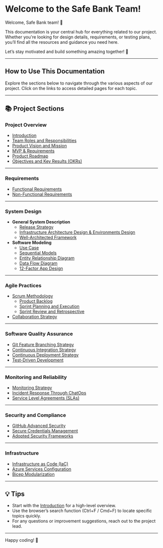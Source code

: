 # Welcome to the Safe Bank Team!

Welcome, Safe Bank team! 🚀

This documentation is your central hub for everything related to our project. Whether you're looking for design details, requirements, or testing plans, you’ll find all the resources and guidance you need here.

Let’s stay motivated and build something amazing together! 💪

---

## How to Use This Documentation

Explore the sections below to navigate through the various aspects of our project. Click on the links to access detailed pages for each topic.

---

## 📚 Project Sections

### **Project Overview**
- [Introduction](introduction.md)
- [Team Roles and Responsibilities](team-overview.md)
- [Product Vision and Mission](product-vision-mission.md)
- [MVP & Requirements](mvp.md)
- [Product Roadmap](roadmap.md)
- [Objectives and Key Results (OKRs)](okrs.md)

---

### **Requirements**
- ⁠[Functional Requirements](functional-requirements.md)
- [Non-Functional Requirements](nrf.md)

---

### **System Design**
- **General System Description**
  - [Release Strategy](release-strategy.md)
  - [Infrastructure Architecture Design & Environments Design](infrastructure-architecture.md)
  - [Well-Architected Framework](well-archi.md)
- **Software Modeling**
  - [Use Case](use-case-model.md)
  - [Sequential Models](sequential.md)
  - [Entity Relationship Diagram](entity-relationship-diagram.md)
  - [Data Flow Diagram](data-flow-diagram.md)
  - [12-Factor App Design](twelve-factor-design.md)

---

### **Agile Practices**

- [Scrum Methodology](scrum-methodology.md)
  - [Product Backlog](scrum-methodology.md#2-product-backlog)
  - [Sprint Planning and Execution](scrum-methodology.md#3-sprint-planning-and-execution)
  - [Sprint Review and Retrospective](scrum-methodology.md#4-sprint-review-and-retrospective)
- [Collaboration Strategy](collaboration-strategy.md)

---

### **Software Quality Assurance**
- [Git Feature Branching Strategy](branching-strategy.md)
- [Continuous Integration Strategy](ci-cd-strategy.md#ci-strategy)
- [Continuous Deployment Strategy](ci-cd-strategy.md#cd-strategy)
- [Test-Driven Development](tdd-strategy.md)

---

### **Monitoring and Reliability**
- [Monitoring Strategy](monitoring-strategy.md)
- [Incident Response Through ChatOps](incident-response.md)
- [Service Level Agreements (SLAs)](sla.md)

---

### **Security and Compliance**
- [GitHub Advanced Security](github-security.md)
- [Secure Credentials Management](credentials-management.md)
- [Adopted Security Frameworks](security-frameworks.md)

---

### **Infrastructure**
- [Infrastructure as Code (IaC)](iac-strategy.md)
- [Azure Services Configuration](azure-services.md)
- [Bicep Modularization](bicep-modularization.md)

---


## 💡 Tips
- Start with the [Introduction](introduction.md) for a high-level overview.
- Use the browser’s search function (Ctrl+F / Cmd+F) to locate specific topics quickly.
- For any questions or improvement suggestions, reach out to the project lead.

---

Happy coding! 🎉
